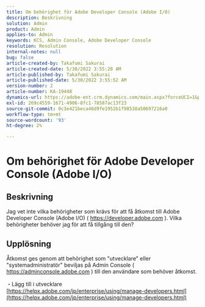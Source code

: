 ```yaml
---
title: Om behörighet för Adobe Developer Console (Adobe I/O)
description: Beskrivning
solution: Admin
product: Admin
applies-to: Admin
keywords: KCS, Admin Console, Adobe Developer Console
resolution: Resolution
internal-notes: null
bug: false
article-created-by: Takafumi Sakurai
article-created-date: 5/30/2022 3:55:28 AM
article-published-by: Takafumi Sakurai
article-published-date: 5/30/2022 3:55:52 AM
version-number: 2
article-number: KA-19448
dynamics-url: https://adobe-ent.crm.dynamics.com/main.aspx?forceUCI=1&pagetype=entityrecord&etn=knowledgearticle&id=77708953-ccdf-ec11-bb3d-000d3a35188d
exl-id: 269c4559-1671-4906-8fc1-78587ac13f23
source-git-commit: 0c3e421beca46d9fe1952b1f98538a50697216a0
workflow-type: tm+mt
source-wordcount: '93'
ht-degree: 2%

---
```


# Om behörighet för Adobe Developer Console (Adobe I/O)

## Beskrivning

Jag vet inte vilka behörigheter som krävs för att få åtkomst till Adobe Developer Console (Adobe I/O) ( https://developer.adobe.com ). Vilka behörigheter behöver jag för att få tillgång till den?

## Upplösning


Åtkomst ges genom att behörighet som &quot;utvecklare&quot; eller &quot;systemadministratör&quot; beviljas på Admin Console ( https://adminconsole.adobe.com ) till den användare som behöver åtkomst.

・Lägg till i utvecklare
[https://helpx.adobe.com/jp/enterprise/using/manage-developers.html](https://helpx.adobe.com/jp/enterprise/using/manage-developers.html)
